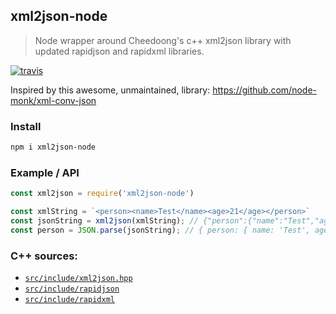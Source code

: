 ## xml2json-node
> Node wrapper around Cheedoong's c++ xml2json library with updated rapidjson and rapidxml libraries.

[![travis][travis-image]][travis-url]

[travis-image]: https://travis-ci.org/maxnachlinger/xml2json-node.svg?branch=master
[travis-url]: https://travis-ci.org/maxnachlinger/xml2json-node

Inspired by this awesome, unmaintained, library: https://github.com/node-monk/xml-conv-json

### Install
```bash
npm i xml2json-node
```

### Example / API
```javascript
const xml2json = require('xml2json-node')

const xmlString = `<person><name>Test</name><age>21</age></person>`
const jsonString = xml2json(xmlString); // {"person":{"name":"Test","age":"21"}}
const person = JSON.parse(jsonString); // { person: { name: 'Test', age: 21 } }
```

###  C++ sources:
- [`src/include/xml2json.hpp`](https://github.com/Cheedoong/xml2json/blob/master/include/xml2json.hpp)
- [`src/include/rapidjson`](https://github.com/Tencent/rapidjson/tree/master/include/rapidjson)
- [`src/include/rapidxml`](https://github.com/dwd/rapidxml)
